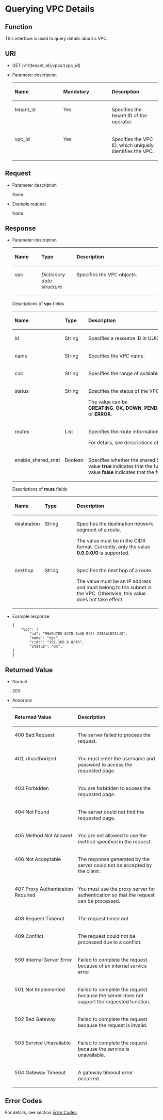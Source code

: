 # Querying VPC Details<a name="EN-US_TOPIC_0020090618"></a>

## Function<a name="section48604061"></a>

This interface is used to query details about a VPC.

## URI<a name="section34783366"></a>

-   GET /v1/\{tenant\_id\}/vpcs/\{vpc\_id\}
-   Parameter description

    <a name="table26431778"></a><table><thead align="left"><tr id="row38955607"><th class="cellrowborder" valign="top" width="33.33333333333333%" id="mcps1.1.4.1.1"><p id="p1287621"><a name="p1287621"></a><a name="p1287621"></a>Name</p>
    </th>
    <th class="cellrowborder" valign="top" width="33.33333333333333%" id="mcps1.1.4.1.2"><p id="p37188451"><a name="p37188451"></a><a name="p37188451"></a>Mandatory</p>
    </th>
    <th class="cellrowborder" valign="top" width="33.33333333333333%" id="mcps1.1.4.1.3"><p id="p59474521"><a name="p59474521"></a><a name="p59474521"></a>Description</p>
    </th>
    </tr>
    </thead>
    <tbody><tr id="row52706896"><td class="cellrowborder" valign="top" width="33.33333333333333%" headers="mcps1.1.4.1.1 "><p id="p41400175"><a name="p41400175"></a><a name="p41400175"></a>tenant_id</p>
    </td>
    <td class="cellrowborder" valign="top" width="33.33333333333333%" headers="mcps1.1.4.1.2 "><p id="p65079903"><a name="p65079903"></a><a name="p65079903"></a>Yes</p>
    </td>
    <td class="cellrowborder" valign="top" width="33.33333333333333%" headers="mcps1.1.4.1.3 "><p id="p36980808"><a name="p36980808"></a><a name="p36980808"></a>Specifies the tenant ID of the operator.</p>
    </td>
    </tr>
    <tr id="row64391817"><td class="cellrowborder" valign="top" width="33.33333333333333%" headers="mcps1.1.4.1.1 "><p id="p48354649"><a name="p48354649"></a><a name="p48354649"></a>vpc_id</p>
    </td>
    <td class="cellrowborder" valign="top" width="33.33333333333333%" headers="mcps1.1.4.1.2 "><p id="p24412469"><a name="p24412469"></a><a name="p24412469"></a>Yes</p>
    </td>
    <td class="cellrowborder" valign="top" width="33.33333333333333%" headers="mcps1.1.4.1.3 "><p id="p31252998"><a name="p31252998"></a><a name="p31252998"></a>Specifies the VPC ID, which uniquely identifies the VPC.</p>
    </td>
    </tr>
    </tbody>
    </table>


## Request<a name="section44614845"></a>

-   Parameter description

    None

-   Example request

    None


## Response<a name="section65989290"></a>

-   Parameter description

    <a name="table574587231556"></a><table><thead align="left"><tr id="row118397001556"><th class="cellrowborder" valign="top" width="18.34%" id="mcps1.1.4.1.1"><p id="p194916751556"><a name="p194916751556"></a><a name="p194916751556"></a>Name</p>
    </th>
    <th class="cellrowborder" valign="top" width="24.16%" id="mcps1.1.4.1.2"><p id="p424939721556"><a name="p424939721556"></a><a name="p424939721556"></a>Type</p>
    </th>
    <th class="cellrowborder" valign="top" width="57.49999999999999%" id="mcps1.1.4.1.3"><p id="p194597361556"><a name="p194597361556"></a><a name="p194597361556"></a>Description</p>
    </th>
    </tr>
    </thead>
    <tbody><tr id="row327347841556"><td class="cellrowborder" valign="top" width="18.34%" headers="mcps1.1.4.1.1 "><p id="p342718611556"><a name="p342718611556"></a><a name="p342718611556"></a>vpc</p>
    </td>
    <td class="cellrowborder" valign="top" width="24.16%" headers="mcps1.1.4.1.2 "><p id="p429876841556"><a name="p429876841556"></a><a name="p429876841556"></a><em id="i513448371556"><a name="i513448371556"></a><a name="i513448371556"></a>Dictionary data structure</em></p>
    </td>
    <td class="cellrowborder" valign="top" width="57.49999999999999%" headers="mcps1.1.4.1.3 "><p id="p652911041556"><a name="p652911041556"></a><a name="p652911041556"></a>Specifies the VPC objects.</p>
    </td>
    </tr>
    </tbody>
    </table>

    Descriptions of  **vpc**  fields

    <a name="table53205180"></a><table><thead align="left"><tr id="row33959011"><th class="cellrowborder" valign="top" width="21.66%" id="mcps1.1.4.1.1"><p id="p66325402"><a name="p66325402"></a><a name="p66325402"></a>Name</p>
    </th>
    <th class="cellrowborder" valign="top" width="20.32%" id="mcps1.1.4.1.2"><p id="p13682832174258"><a name="p13682832174258"></a><a name="p13682832174258"></a>Type</p>
    </th>
    <th class="cellrowborder" valign="top" width="58.02%" id="mcps1.1.4.1.3"><p id="p27088563"><a name="p27088563"></a><a name="p27088563"></a>Description</p>
    </th>
    </tr>
    </thead>
    <tbody><tr id="row46690023"><td class="cellrowborder" valign="top" width="21.66%" headers="mcps1.1.4.1.1 "><p id="p23795519"><a name="p23795519"></a><a name="p23795519"></a>id</p>
    </td>
    <td class="cellrowborder" valign="top" width="20.32%" headers="mcps1.1.4.1.2 "><p id="p34567587174258"><a name="p34567587174258"></a><a name="p34567587174258"></a>String</p>
    </td>
    <td class="cellrowborder" valign="top" width="58.02%" headers="mcps1.1.4.1.3 "><p id="p27186813"><a name="p27186813"></a><a name="p27186813"></a>Specifies a resource ID in UUID format.</p>
    </td>
    </tr>
    <tr id="row43354729"><td class="cellrowborder" valign="top" width="21.66%" headers="mcps1.1.4.1.1 "><p id="p22072140"><a name="p22072140"></a><a name="p22072140"></a>name</p>
    </td>
    <td class="cellrowborder" valign="top" width="20.32%" headers="mcps1.1.4.1.2 "><p id="p48511134174258"><a name="p48511134174258"></a><a name="p48511134174258"></a>String</p>
    </td>
    <td class="cellrowborder" valign="top" width="58.02%" headers="mcps1.1.4.1.3 "><p id="p61491827"><a name="p61491827"></a><a name="p61491827"></a>Specifies the VPC name.</p>
    </td>
    </tr>
    <tr id="row16555535"><td class="cellrowborder" valign="top" width="21.66%" headers="mcps1.1.4.1.1 "><p id="p65929926"><a name="p65929926"></a><a name="p65929926"></a>cidr</p>
    </td>
    <td class="cellrowborder" valign="top" width="20.32%" headers="mcps1.1.4.1.2 "><p id="p37087786174258"><a name="p37087786174258"></a><a name="p37087786174258"></a>String</p>
    </td>
    <td class="cellrowborder" valign="top" width="58.02%" headers="mcps1.1.4.1.3 "><p id="p49620939"><a name="p49620939"></a><a name="p49620939"></a>Specifies the range of available subnets in the VPC.</p>
    </td>
    </tr>
    <tr id="row43935272"><td class="cellrowborder" valign="top" width="21.66%" headers="mcps1.1.4.1.1 "><p id="p1987246"><a name="p1987246"></a><a name="p1987246"></a>status</p>
    </td>
    <td class="cellrowborder" valign="top" width="20.32%" headers="mcps1.1.4.1.2 "><p id="p51320686174258"><a name="p51320686174258"></a><a name="p51320686174258"></a>String</p>
    </td>
    <td class="cellrowborder" valign="top" width="58.02%" headers="mcps1.1.4.1.3 "><p id="p19204580"><a name="p19204580"></a><a name="p19204580"></a>Specifies the status of the VPC.</p>
    <p id="p37916893"><a name="p37916893"></a><a name="p37916893"></a>The value can be <strong>CREATING</strong>,&nbsp;<strong>OK</strong>,&nbsp;<strong>DOWN</strong>,&nbsp;<strong>PENDING_UPDATE</strong>,&nbsp;<strong>PENDING_DELETE</strong>, or&nbsp;<strong>ERROR</strong>.</p>
    </td>
    </tr>
    <tr id="row11226980135054"><td class="cellrowborder" valign="top" width="21.66%" headers="mcps1.1.4.1.1 "><p id="p36970168135054"><a name="p36970168135054"></a><a name="p36970168135054"></a>routes</p>
    </td>
    <td class="cellrowborder" valign="top" width="20.32%" headers="mcps1.1.4.1.2 "><p id="p29840430135054"><a name="p29840430135054"></a><a name="p29840430135054"></a>List</p>
    </td>
    <td class="cellrowborder" valign="top" width="58.02%" headers="mcps1.1.4.1.3 "><p id="p26256563192136"><a name="p26256563192136"></a><a name="p26256563192136"></a>Specifies the route information.</p>
    <p id="p42971876202757"><a name="p42971876202757"></a><a name="p42971876202757"></a>For details, see descriptions of <strong>route</strong> fields.</p>
    </td>
    </tr>
    <tr id="row16723471238"><td class="cellrowborder" valign="top" width="21.66%" headers="mcps1.1.4.1.1 "><p id="p41373254402"><a name="p41373254402"></a><a name="p41373254402"></a>enable_shared_snat</p>
    </td>
    <td class="cellrowborder" valign="top" width="20.32%" headers="mcps1.1.4.1.2 "><p id="p18137202516409"><a name="p18137202516409"></a><a name="p18137202516409"></a>Boolean</p>
    </td>
    <td class="cellrowborder" valign="top" width="58.02%" headers="mcps1.1.4.1.3 "><p id="p51371325174011"><a name="p51371325174011"></a><a name="p51371325174011"></a>Specifies whether the shared SNAT function is enabled. The value <strong id="b84235270612178"><a name="b84235270612178"></a><a name="b84235270612178"></a>true</strong>&nbsp;indicates that the function is enabled, and the value&nbsp;<strong id="b84235270614243"><a name="b84235270614243"></a><a name="b84235270614243"></a>false</strong> indicates that the function is not enabled.</p>
    </td>
    </tr>
    </tbody>
    </table>

    Descriptions of  **route**  fields

    <a name="table3576833291556"></a><table><thead align="left"><tr id="row921218691556"><th class="cellrowborder" valign="top" width="18.34%" id="mcps1.1.4.1.1"><p id="p798956991556"><a name="p798956991556"></a><a name="p798956991556"></a>Name</p>
    </th>
    <th class="cellrowborder" valign="top" width="22.38%" id="mcps1.1.4.1.2"><p id="p754435891556"><a name="p754435891556"></a><a name="p754435891556"></a>Type</p>
    </th>
    <th class="cellrowborder" valign="top" width="59.28%" id="mcps1.1.4.1.3"><p id="p711326791556"><a name="p711326791556"></a><a name="p711326791556"></a>Description</p>
    </th>
    </tr>
    </thead>
    <tbody><tr id="row3930377391556"><td class="cellrowborder" valign="top" width="18.34%" headers="mcps1.1.4.1.1 "><p id="p2948903591556"><a name="p2948903591556"></a><a name="p2948903591556"></a>destination</p>
    </td>
    <td class="cellrowborder" valign="top" width="22.38%" headers="mcps1.1.4.1.2 "><p id="p270722191556"><a name="p270722191556"></a><a name="p270722191556"></a>String</p>
    </td>
    <td class="cellrowborder" valign="top" width="59.28%" headers="mcps1.1.4.1.3 "><p id="p2740730591556"><a name="p2740730591556"></a><a name="p2740730591556"></a>Specifies the destination network segment of a route.</p>
    <p id="p2436469411021"><a name="p2436469411021"></a><a name="p2436469411021"></a>The value must be in the CIDR format. Currently, only the value <strong id="b842352706144646"><a name="b842352706144646"></a><a name="b842352706144646"></a>0.0.0.0/0</strong> is supported.</p>
    </td>
    </tr>
    <tr id="row6565233911054"><td class="cellrowborder" valign="top" width="18.34%" headers="mcps1.1.4.1.1 "><p id="p1623922311054"><a name="p1623922311054"></a><a name="p1623922311054"></a>nexthop</p>
    </td>
    <td class="cellrowborder" valign="top" width="22.38%" headers="mcps1.1.4.1.2 "><p id="p4377761311054"><a name="p4377761311054"></a><a name="p4377761311054"></a>String</p>
    </td>
    <td class="cellrowborder" valign="top" width="59.28%" headers="mcps1.1.4.1.3 "><p id="p5632574211054"><a name="p5632574211054"></a><a name="p5632574211054"></a>Specifies the next hop of a route.</p>
    <p id="p2794258711440"><a name="p2794258711440"></a><a name="p2794258711440"></a>The value must be an IP address and must belong to the subnet in the VPC. Otherwise, this value does not take effect.</p>
    </td>
    </tr>
    </tbody>
    </table>

-   Example response

    ```
    {
        "vpc": {
            "id": "99d9d709-8478-4b46-9f3f-2206b1023fd3",
            "name": "vpc",
            "cidr": "192.168.0.0/16",
            "status": "OK",
    }
    }
    ```


## Returned Value<a name="section57032702"></a>

-   Normal

    200

-   Abnormal

    <a name="table5642170095054"></a><table><thead align="left"><tr id="row2541843995054"><th class="cellrowborder" valign="top" width="43.419999999999995%" id="mcps1.1.3.1.1"><p id="p4562764695054"><a name="p4562764695054"></a><a name="p4562764695054"></a>Returned Value</p>
    </th>
    <th class="cellrowborder" valign="top" width="56.58%" id="mcps1.1.3.1.2"><p id="p485186695054"><a name="p485186695054"></a><a name="p485186695054"></a>Description</p>
    </th>
    </tr>
    </thead>
    <tbody><tr id="row5745689995054"><td class="cellrowborder" valign="top" width="43.419999999999995%" headers="mcps1.1.3.1.1 "><p id="p2349724895054"><a name="p2349724895054"></a><a name="p2349724895054"></a>400 Bad Request</p>
    </td>
    <td class="cellrowborder" valign="top" width="56.58%" headers="mcps1.1.3.1.2 "><p id="p2422895495054"><a name="p2422895495054"></a><a name="p2422895495054"></a>The server failed to process the request.</p>
    </td>
    </tr>
    <tr id="row1673399795054"><td class="cellrowborder" valign="top" width="43.419999999999995%" headers="mcps1.1.3.1.1 "><p id="p1327650895054"><a name="p1327650895054"></a><a name="p1327650895054"></a>401 Unauthorized</p>
    </td>
    <td class="cellrowborder" valign="top" width="56.58%" headers="mcps1.1.3.1.2 "><p id="p165538895054"><a name="p165538895054"></a><a name="p165538895054"></a>You must enter the username and password to access the requested page.</p>
    </td>
    </tr>
    <tr id="row1489849895054"><td class="cellrowborder" valign="top" width="43.419999999999995%" headers="mcps1.1.3.1.1 "><p id="p6592767895054"><a name="p6592767895054"></a><a name="p6592767895054"></a>403 Forbidden</p>
    </td>
    <td class="cellrowborder" valign="top" width="56.58%" headers="mcps1.1.3.1.2 "><p id="p3854166295054"><a name="p3854166295054"></a><a name="p3854166295054"></a>You are forbidden to access the requested page.</p>
    </td>
    </tr>
    <tr id="row1133063995054"><td class="cellrowborder" valign="top" width="43.419999999999995%" headers="mcps1.1.3.1.1 "><p id="p4536656195054"><a name="p4536656195054"></a><a name="p4536656195054"></a>404 Not Found</p>
    </td>
    <td class="cellrowborder" valign="top" width="56.58%" headers="mcps1.1.3.1.2 "><p id="p5081281195054"><a name="p5081281195054"></a><a name="p5081281195054"></a>The server could not find the requested page.</p>
    </td>
    </tr>
    <tr id="row5466212195054"><td class="cellrowborder" valign="top" width="43.419999999999995%" headers="mcps1.1.3.1.1 "><p id="p6555569195054"><a name="p6555569195054"></a><a name="p6555569195054"></a>405 Method Not Allowed</p>
    </td>
    <td class="cellrowborder" valign="top" width="56.58%" headers="mcps1.1.3.1.2 "><p id="p841077895054"><a name="p841077895054"></a><a name="p841077895054"></a>You are not allowed to use the method specified in the request.</p>
    </td>
    </tr>
    <tr id="row858814195054"><td class="cellrowborder" valign="top" width="43.419999999999995%" headers="mcps1.1.3.1.1 "><p id="p2455085895054"><a name="p2455085895054"></a><a name="p2455085895054"></a>406 Not Acceptable</p>
    </td>
    <td class="cellrowborder" valign="top" width="56.58%" headers="mcps1.1.3.1.2 "><p id="p4246247195054"><a name="p4246247195054"></a><a name="p4246247195054"></a>The response generated by the server could not be accepted by the client.</p>
    </td>
    </tr>
    <tr id="row4661792195054"><td class="cellrowborder" valign="top" width="43.419999999999995%" headers="mcps1.1.3.1.1 "><p id="p1795525095054"><a name="p1795525095054"></a><a name="p1795525095054"></a>407 Proxy Authentication Required</p>
    </td>
    <td class="cellrowborder" valign="top" width="56.58%" headers="mcps1.1.3.1.2 "><p id="p4508911195054"><a name="p4508911195054"></a><a name="p4508911195054"></a>You must use the proxy server for authentication so that the request can be processed.</p>
    </td>
    </tr>
    <tr id="row314881695054"><td class="cellrowborder" valign="top" width="43.419999999999995%" headers="mcps1.1.3.1.1 "><p id="p5372758395054"><a name="p5372758395054"></a><a name="p5372758395054"></a>408 Request Timeout</p>
    </td>
    <td class="cellrowborder" valign="top" width="56.58%" headers="mcps1.1.3.1.2 "><p id="p5696699995054"><a name="p5696699995054"></a><a name="p5696699995054"></a>The request timed out.</p>
    </td>
    </tr>
    <tr id="row4294094595054"><td class="cellrowborder" valign="top" width="43.419999999999995%" headers="mcps1.1.3.1.1 "><p id="p5566453695054"><a name="p5566453695054"></a><a name="p5566453695054"></a>409 Conflict</p>
    </td>
    <td class="cellrowborder" valign="top" width="56.58%" headers="mcps1.1.3.1.2 "><p id="p1253359695054"><a name="p1253359695054"></a><a name="p1253359695054"></a>The request could not be processed due to a conflict.</p>
    </td>
    </tr>
    <tr id="row4569350495054"><td class="cellrowborder" valign="top" width="43.419999999999995%" headers="mcps1.1.3.1.1 "><p id="p1018634595054"><a name="p1018634595054"></a><a name="p1018634595054"></a>500 Internal Server Error</p>
    </td>
    <td class="cellrowborder" valign="top" width="56.58%" headers="mcps1.1.3.1.2 "><p id="p1978765195054"><a name="p1978765195054"></a><a name="p1978765195054"></a>Failed to complete the request because of an internal service error.</p>
    </td>
    </tr>
    <tr id="row4387113895054"><td class="cellrowborder" valign="top" width="43.419999999999995%" headers="mcps1.1.3.1.1 "><p id="p6390128895054"><a name="p6390128895054"></a><a name="p6390128895054"></a>501 Not Implemented</p>
    </td>
    <td class="cellrowborder" valign="top" width="56.58%" headers="mcps1.1.3.1.2 "><p id="p862181095054"><a name="p862181095054"></a><a name="p862181095054"></a>Failed to complete the request because the server does not support the requested function.</p>
    </td>
    </tr>
    <tr id="row1048742895054"><td class="cellrowborder" valign="top" width="43.419999999999995%" headers="mcps1.1.3.1.1 "><p id="p4417534495054"><a name="p4417534495054"></a><a name="p4417534495054"></a>502 Bad Gateway</p>
    </td>
    <td class="cellrowborder" valign="top" width="56.58%" headers="mcps1.1.3.1.2 "><p id="p2143310895054"><a name="p2143310895054"></a><a name="p2143310895054"></a>Failed to complete the request because the request is invalid.</p>
    </td>
    </tr>
    <tr id="row5868025195054"><td class="cellrowborder" valign="top" width="43.419999999999995%" headers="mcps1.1.3.1.1 "><p id="p5547991195054"><a name="p5547991195054"></a><a name="p5547991195054"></a>503 Service Unavailable</p>
    </td>
    <td class="cellrowborder" valign="top" width="56.58%" headers="mcps1.1.3.1.2 "><p id="p6468784095054"><a name="p6468784095054"></a><a name="p6468784095054"></a>Failed to complete the request because the service is unavailable.</p>
    </td>
    </tr>
    <tr id="row4531965395054"><td class="cellrowborder" valign="top" width="43.419999999999995%" headers="mcps1.1.3.1.1 "><p id="p4701324395054"><a name="p4701324395054"></a><a name="p4701324395054"></a>504 Gateway Timeout</p>
    </td>
    <td class="cellrowborder" valign="top" width="56.58%" headers="mcps1.1.3.1.2 "><p id="p4997633895054"><a name="p4997633895054"></a><a name="p4997633895054"></a>A gateway timeout error occurred.</p>
    </td>
    </tr>
    </tbody>
    </table>


## Error Codes<a name="section85821649202813"></a>

For details, see section  [Error Codes](error-codes-27.md).

